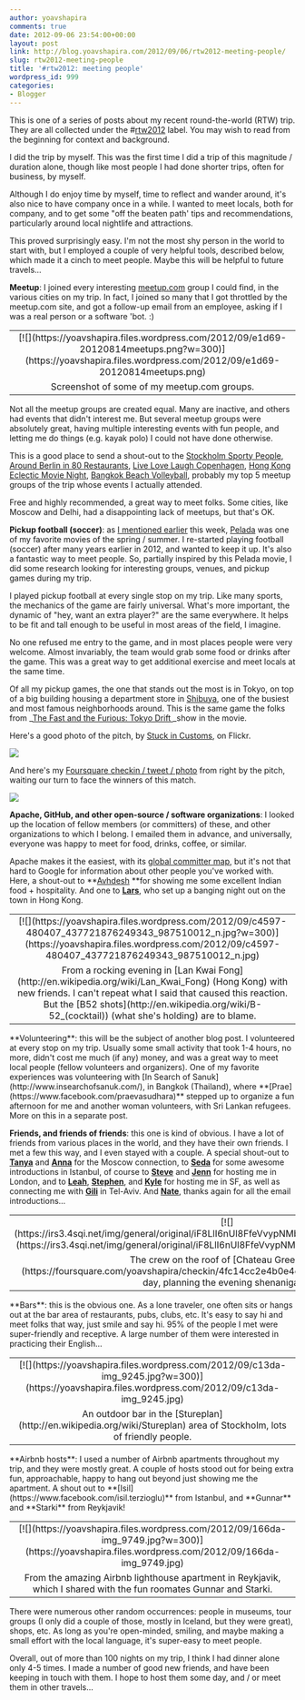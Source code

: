 ```yaml
---
author: yoavshapira
comments: true
date: 2012-09-06 23:54:00+00:00
layout: post
link: http://blog.yoavshapira.com/2012/09/06/rtw2012-meeting-people/
slug: rtw2012-meeting-people
title: '#rtw2012: meeting people'
wordpress_id: 999
categories:
- Blogger
---
```


This is one of a series of posts about my recent round-the-world (RTW) trip. They are all collected under the #[rtw2012](http://yoavs.blogspot.com/search/label/rtw2012) label. You may wish to read from the beginning for context and background.  
  
I did the trip by myself. This was the first time I did a trip of this magnitude / duration alone, though like most people I had done shorter trips, often for business, by myself.  
  
Although I do enjoy time by myself, time to reflect and wander around, it's also nice to have company once in a while. I wanted to meet locals, both for company, and to get some "off the beaten path' tips and recommendations, particularly around local nightlife and attractions.  
  
This proved surprisingly easy. I'm not the most shy person in the world to start with, but I employed a couple of very helpful tools, described below, which made it a cinch to meet people. Maybe this will be helpful to future travels...  
  
**Meetup**: I joined every interesting [meetup.com](http://meetup.com/) group I could find, in the various cities on my trip. In fact, I joined so many that I got throttled by the meetup.com site, and got a follow-up email from an employee, asking if I was a real person or a software 'bot. :)  
  
<table cellpadding="0" align="center" style="margin-left:auto;margin-right:auto;text-align:center;" cellspacing="0" class="tr-caption-container" ><tbody ><tr >
<td style="text-align:center;" >[![](https://yoavshapira.files.wordpress.com/2012/09/e1d69-20120814meetups.png?w=300)](https://yoavshapira.files.wordpress.com/2012/09/e1d69-20120814meetups.png)
</td></tr><tr >
<td style="text-align:center;" class="tr-caption" >Screenshot of some of my meetup.com groups.
</td></tr></tbody></table>Not all the meetup groups are created equal. Many are inactive, and others had events that didn't interest me. But several meetup groups were absolutely great, having multiple interesting events with fun people, and letting me do things (e.g. kayak polo) I could not have done otherwise.  
  
This is a good place to send a shout-out to the [Stockholm Sporty People](http://www.meetup.com/stockholmsportypeople/), [Around Berlin in 80 Restaurants](http://www.meetup.com/Restaurants-in-Berlin/), [Live Love Laugh Copenhagen](http://www.meetup.com/Live-Love-Laugh/), [Hong Kong Eclectic Movie Night](http://www.meetup.com/Hong-Kong-Eclectic-Movie-Night/), [Bangkok Beach Volleyball](http://www.meetup.com/BKK-Beach-Volleyball/), probably my top 5 meetup groups of the trip whose events I actually attended.  
  
Free and highly recommended, a great way to meet folks. Some cities, like Moscow and Delhi, had a disappointing lack of meetups, but that's OK.  
  
**Pickup football (soccer)**: as [I mentioned earlier](http://yoavs.blogspot.com/2012/09/the-two-best-movies-i-saw-this-summer.html) this week, [Pelada](http://www.pelada-movie.com/) was one of my favorite movies of the spring / summer. I re-started playing football (soccer) after many years earlier in 2012, and wanted to keep it up. It's also a fantastic way to meet people. So, partially inspired by this Pelada movie, I did some research looking for interesting groups, venues, and pickup games during my trip.  
  


  
  
I played pickup football at every single stop on my trip. Like many sports, the mechanics of the game are fairly universal. What's more important, the dynamic of "hey, want an extra player?" are the same everywhere. It helps to be fit and tall enough to be useful in most areas of the field, I imagine.  
  
No one refused me entry to the game, and in most places people were very welcome. Almost invariably, the team would grab some food or drinks after the game. This was a great way to get additional exercise and meet locals at the same time.  
  
Of all my pickup games, the one that stands out the most is in Tokyo, on top of a big building housing a department store in [Shibuya](http://en.wikipedia.org/wiki/Shibuya,_Tokyo), one of the busiest and most famous neighborhoods around. This is the same game the folks from _[The Fast and the Furious: Tokyo Drift ](http://www.imdb.com/title/tt0463985/)_show in the movie.  
  
Here's a good photo of the pitch, by [Stuck in Customs](http://www.flickr.com/photos/stuckincustoms/), on Flickr.  
  


[![](http://farm3.staticflickr.com/2524/4140101118_12fa5e6977_b.jpg)](http://farm3.staticflickr.com/2524/4140101118_12fa5e6977_b.jpg)

  
  
And here's my [Foursquare checkin / tweet / photo](https://twitter.com/YoavShapira/statuses/208861057865891840) from right by the pitch, waiting our turn to face the winners of this match.  
  


[![](https://pbs.twimg.com/media/AuYGBonCQAE3nD7.jpg:large)](https://pbs.twimg.com/media/AuYGBonCQAE3nD7.jpg:large)

  
  
**Apache, GitHub, and other open-source / software organizations**: I looked up the location of fellow members (or committers) of these, and other organizations to which I belong. I emailed them in advance, and universally, everyone was happy to meet for food, drinks, coffee, or similar.  
  
Apache makes it the easiest, with its [global committer map](http://people.apache.org/map.html), but it's not that hard to Google for information about other people you've worked with. Here, a shout-out to **[Avhdesh](http://www.linkedin.com/pub/avdhesh-yadav/4/243/b9a) **for showing me some excellent Indian food + hospitality. And one to **[Lars](http://www.eilebrecht.net/)**, who set up a banging night out on the town in Hong Kong.  
  
<table cellpadding="0" align="center" style="margin-left:auto;margin-right:auto;text-align:center;" cellspacing="0" class="tr-caption-container" ><tbody ><tr >
<td style="text-align:center;" >[![](https://yoavshapira.files.wordpress.com/2012/09/c4597-480407_437721876249343_987510012_n.jpg?w=300)](https://yoavshapira.files.wordpress.com/2012/09/c4597-480407_437721876249343_987510012_n.jpg)
</td></tr><tr >
<td style="text-align:center;" class="tr-caption" >From a rocking evening in [Lan Kwai Fong](http://en.wikipedia.org/wiki/Lan_Kwai_Fong) (Hong Kong) with new friends. I can't repeat what I said that caused this reaction. But the [B52 shots](http://en.wikipedia.org/wiki/B-52_(cocktail)) (what she's holding) are to blame.
</td></tr></tbody></table>  
**Volunteering**: this will be the subject of another blog post. I volunteered at every stop on my trip. Usually some small activity that took 1-4 hours, no more, didn't cost me much (if any) money, and was a great way to meet local people (fellow volunteers and organizers). One of my favorite experiences was volunteering with [In Search of Sanuk](http://www.insearchofsanuk.com/), in Bangkok (Thailand), where **[Prae](https://www.facebook.com/praevasudhara)** stepped up to organize a fun afternoon for me and another woman volunteers, with Sri Lankan refugees. More on this in a separate post.  
  
**Friends, and friends of friends**: this one is kind of obvious. I have a lot of friends from various places in the world, and they have their own friends. I met a few this way, and I even stayed with a couple. A special shout-out to **[Tanya](https://www.facebook.com/tatyana.denisenko.7)** and **[Anna](https://www.facebook.com/anna.vorobyeva.73)** for the Moscow connection, to **[Seda](https://www.facebook.com/skarsit)** for some awesome introductions in Istanbul, of course to **[Steve](https://www.facebook.com/mader)** and **[Jenn](https://www.facebook.com/jenniferyorke)** for hosting me in London, and to **[Leah](https://www.facebook.com/leah.norris?ref=ts)**, **[Stephen](https://www.facebook.com/stephen.huenneke)**, and **[Kyle](https://www.facebook.com/kylepaice)** for hosting me in SF, as well as connecting me with **[Gili](https://www.facebook.com/gili.benshlomo)** in Tel-Aviv. And **[Nate](https://www.facebook.com/nateaune?ref=ts)**, thanks again for all the email introductions...  
  
<table cellpadding="0" align="center" style="margin-left:auto;margin-right:auto;text-align:center;" cellspacing="0" class="tr-caption-container" ><tbody ><tr >
<td style="text-align:center;" >[![](https://irs3.4sqi.net/img/general/original/iF8LlI6nUl8FfeVvypNMbQIRBObpzgayAtEU57LEr40.jpg)](https://irs3.4sqi.net/img/general/original/iF8LlI6nUl8FfeVvypNMbQIRBObpzgayAtEU57LEr40.jpg)
</td></tr><tr >
<td style="text-align:center;" class="tr-caption" >The crew on the roof of [Chateau Greenwich](https://foursquare.com/yoavshapira/checkin/4fc14cc2e4b0e4e80ce66603) on a gorgeous SF day, planning the evening shenanigans.
</td></tr></tbody></table>  
**Bars**: this is the obvious one. As a lone traveler, one often sits or hangs out at the bar area of restaurants, pubs, clubs, etc. It's easy to say hi and meet folks that way, just smile and say hi. 95% of the people I met were super-friendly and receptive. A large number of them were interested in practicing their English...  
  
<table cellpadding="0" align="center" style="margin-left:auto;margin-right:auto;text-align:center;" cellspacing="0" class="tr-caption-container" ><tbody ><tr >
<td style="text-align:center;" >[![](https://yoavshapira.files.wordpress.com/2012/09/c13da-img_9245.jpg?w=300)](https://yoavshapira.files.wordpress.com/2012/09/c13da-img_9245.jpg)
</td></tr><tr >
<td style="text-align:center;" class="tr-caption" >An outdoor bar in the [Stureplan](http://en.wikipedia.org/wiki/Stureplan) area of Stockholm, lots of friendly people.
</td></tr></tbody></table>  
**Airbnb hosts**: I used a number of Airbnb apartments throughout my trip, and they were mostly great. A couple of hosts stood out for being extra fun, approachable, happy to hang out beyond just showing me the apartment. A shout out to **[Isil](https://www.facebook.com/isil.terzioglu)** from Istanbul, and **Gunnar** and **Starki** from Reykjavik!  
  
<table cellpadding="0" align="center" style="margin-left:auto;margin-right:auto;text-align:center;" cellspacing="0" class="tr-caption-container" ><tbody ><tr >
<td style="text-align:center;" >[![](https://yoavshapira.files.wordpress.com/2012/09/166da-img_9749.jpg?w=300)](https://yoavshapira.files.wordpress.com/2012/09/166da-img_9749.jpg)
</td></tr><tr >
<td style="text-align:center;" class="tr-caption" >From the amazing Airbnb lighthouse apartment in Reykjavik, which I shared with the fun roomates Gunnar and Starki.
</td></tr></tbody></table>There were numerous other random occurrences: people in museums, tour groups (I only did a couple of those, mostly in Iceland, but they were great), shops, etc. As long as you're open-minded, smiling, and maybe making a small effort with the local language, it's super-easy to meet people.  
  
Overall, out of more than 100 nights on my trip, I think I had dinner alone only 4-5 times. I made a number of good new friends, and have been keeping in touch with them. I hope to host them some day, and / or meet them in other travels...  
  

